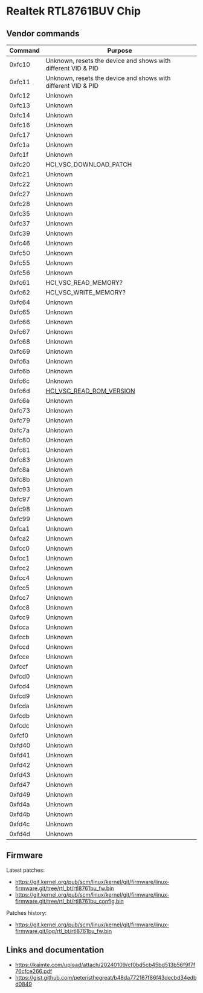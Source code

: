 # Realtek RTL8761BUV Chip

## Vendor commands

| Command | Purpose                                                                                                                                    |
| ------- | ------------------------------------------------------------------------------------------------------------------------------------------ |
| 0xfc10  | Unknown, resets the device and shows with different VID & PID                                                                              |
| 0xfc11  | Unknown, resets the device and shows with different VID & PID                                                                              |
| 0xfc12  | Unknown                                                                                                                                    |
| 0xfc13  | Unknown                                                                                                                                    |
| 0xfc14  | Unknown                                                                                                                                    |
| 0xfc16  | Unknown                                                                                                                                    |
| 0xfc17  | Unknown                                                                                                                                    |
| 0xfc1a  | Unknown                                                                                                                                    |
| 0xfc1f  | Unknown                                                                                                                                    |
| 0xfc20  | HCI_VSC_DOWNLOAD_PATCH                                                                                                                     |
| 0xfc21  | Unknown                                                                                                                                    |
| 0xfc22  | Unknown                                                                                                                                    |
| 0xfc27  | Unknown                                                                                                                                    |
| 0xfc28  | Unknown                                                                                                                                    |
| 0xfc35  | Unknown                                                                                                                                    |
| 0xfc37  | Unknown                                                                                                                                    |
| 0xfc39  | Unknown                                                                                                                                    |
| 0xfc46  | Unknown                                                                                                                                    |
| 0xfc50  | Unknown                                                                                                                                    |
| 0xfc55  | Unknown                                                                                                                                    |
| 0xfc56  | Unknown                                                                                                                                    |
| 0xfc61  | HCI_VSC_READ_MEMORY?                                                                                                                       |
| 0xfc62  | HCI_VSC_WRITE_MEMORY?                                                                                                                      |
| 0xfc64  | Unknown                                                                                                                                    |
| 0xfc65  | Unknown                                                                                                                                    |
| 0xfc66  | Unknown                                                                                                                                    |
| 0xfc67  | Unknown                                                                                                                                    |
| 0xfc68  | Unknown                                                                                                                                    |
| 0xfc69  | Unknown                                                                                                                                    |
| 0xfc6a  | Unknown                                                                                                                                    |
| 0xfc6b  | Unknown                                                                                                                                    |
| 0xfc6c  | Unknown                                                                                                                                    |
| 0xfc6d  | [HCI_VSC_READ_ROM_VERSION](https://github.com/torvalds/linux/blob/ee94b00c1a648530333d9734200be7a45e6e00cd/drivers/bluetooth/btrtl.c#L391) |
| 0xfc6e  | Unknown                                                                                                                                    |
| 0xfc73  | Unknown                                                                                                                                    |
| 0xfc79  | Unknown                                                                                                                                    |
| 0xfc7a  | Unknown                                                                                                                                    |
| 0xfc80  | Unknown                                                                                                                                    |
| 0xfc81  | Unknown                                                                                                                                    |
| 0xfc83  | Unknown                                                                                                                                    |
| 0xfc8a  | Unknown                                                                                                                                    |
| 0xfc8b  | Unknown                                                                                                                                    |
| 0xfc93  | Unknown                                                                                                                                    |
| 0xfc97  | Unknown                                                                                                                                    |
| 0xfc98  | Unknown                                                                                                                                    |
| 0xfc99  | Unknown                                                                                                                                    |
| 0xfca1  | Unknown                                                                                                                                    |
| 0xfca2  | Unknown                                                                                                                                    |
| 0xfcc0  | Unknown                                                                                                                                    |
| 0xfcc1  | Unknown                                                                                                                                    |
| 0xfcc2  | Unknown                                                                                                                                    |
| 0xfcc4  | Unknown                                                                                                                                    |
| 0xfcc5  | Unknown                                                                                                                                    |
| 0xfcc7  | Unknown                                                                                                                                    |
| 0xfcc8  | Unknown                                                                                                                                    |
| 0xfcc9  | Unknown                                                                                                                                    |
| 0xfcca  | Unknown                                                                                                                                    |
| 0xfccb  | Unknown                                                                                                                                    |
| 0xfccd  | Unknown                                                                                                                                    |
| 0xfcce  | Unknown                                                                                                                                    |
| 0xfccf  | Unknown                                                                                                                                    |
| 0xfcd0  | Unknown                                                                                                                                    |
| 0xfcd4  | Unknown                                                                                                                                    |
| 0xfcd9  | Unknown                                                                                                                                    |
| 0xfcda  | Unknown                                                                                                                                    |
| 0xfcdb  | Unknown                                                                                                                                    |
| 0xfcdc  | Unknown                                                                                                                                    |
| 0xfcf0  | Unknown                                                                                                                                    |
| 0xfd40  | Unknown                                                                                                                                    |
| 0xfd41  | Unknown                                                                                                                                    |
| 0xfd42  | Unknown                                                                                                                                    |
| 0xfd43  | Unknown                                                                                                                                    |
| 0xfd47  | Unknown                                                                                                                                    |
| 0xfd49  | Unknown                                                                                                                                    |
| 0xfd4a  | Unknown                                                                                                                                    |
| 0xfd4b  | Unknown                                                                                                                                    |
| 0xfd4c  | Unknown                                                                                                                                    |
| 0xfd4d  | Unknown                                                                                                                                    |

## Firmware

Latest patches:

- <https://git.kernel.org/pub/scm/linux/kernel/git/firmware/linux-firmware.git/tree/rtl_bt/rtl8761bu_fw.bin>
- <https://git.kernel.org/pub/scm/linux/kernel/git/firmware/linux-firmware.git/tree/rtl_bt/rtl8761bu_config.bin>

Patches history:

- <https://git.kernel.org/pub/scm/linux/kernel/git/firmware/linux-firmware.git/log/rtl_bt/rtl8761bu_fw.bin>

## Links and documentation

- <https://kaimte.com/upload/attach/20240109/cf0bd5cb45bd513b56f9f7f76cfce266.pdf>
- <https://gist.github.com/peteristhegreat/b48da772167f86f43decbd34edbd0849>
